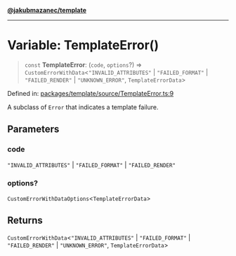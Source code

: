[**@jakubmazanec/template**](../README.md)

---

# Variable: TemplateError()

> `const` **TemplateError**: (`code`, `options`?) => `CustomErrorWithData`\<`"INVALID_ATTRIBUTES"`
> \| `"FAILED_FORMAT"` \| `"FAILED_RENDER"` \| `"UNKNOWN_ERROR"`, `TemplateErrorData`\>

Defined in:
[packages/template/source/TemplateError.ts:9](https://github.com/jakubmazanec/tools/blob/d8ee2855cc8c253cbcc5c4d49e7356ff8450cbde/packages/template/source/TemplateError.ts#L9)

A subclass of `Error` that indicates a template failure.

## Parameters

### code

`"INVALID_ATTRIBUTES"` | `"FAILED_FORMAT"` | `"FAILED_RENDER"`

### options?

`CustomErrorWithDataOptions`\<`TemplateErrorData`\>

## Returns

`CustomErrorWithData`\<`"INVALID_ATTRIBUTES"` \| `"FAILED_FORMAT"` \| `"FAILED_RENDER"` \|
`"UNKNOWN_ERROR"`, `TemplateErrorData`\>
